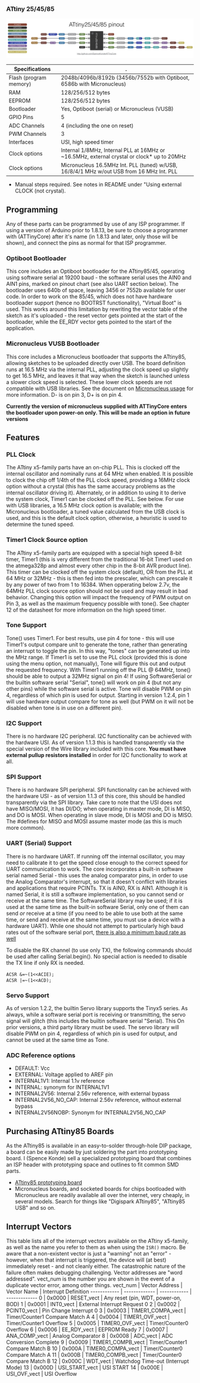 ### ATtiny 25/45/85
![x5 pin mapping](Pinout_x5.jpg "Arduino Pin Mapping for ATtiny x5-family")


 Specifications |  .
------------ | -------------
Flash (program memory)   | 2048b/4096b/8192b (3456b/7552b with Optiboot, 6586b with Micronucleus)
RAM  | 128/256/512 bytes
EEPROM | 128/256/512 bytes
Bootloader | Yes, Optiboot (serial) or Micronucleus (VUSB)
GPIO Pins | 5
ADC Channels | 4 (including the one on reset)
PWM Channels | 3
Interfaces | USI, high speed timer
Clock options | Internal 1/8MHz, Internal PLL at 16MHz or ~16.5MHz, external crystal or clock* up to 20MHz
Clock options | Micronucleus 16.5MHz Int. PLL (tuned) w/USB, 16/8/4/1 MHz w/out USB from 16 MHz Int. PLL

* Manual steps required. See notes in README under "Using external CLOCK (not crystal).


## Programming
Any of these parts can be programmed by use of any ISP programmer. If using a version of Arduino prior to 1.8.13, be sure to choose a programmer with (ATTinyCore) after it's name (in 1.8.13 and later, only those will be shown), and connect the pins as normal for that ISP programmer.

### Optiboot Bootloader
This core includes an Optiboot bootloader for the ATtiny85/45, operating using software serial at 19200 baud - the software serial uses the AIN0 and AIN1 pins, marked on pinout chart (see also UART section below). The bootloader uses 640b of space, leaving 3456 or 7552b available for user code. In order to work on the 85/45, which does not have hardware bootloader support (hence no BOOTRST functionality), "Virtual Boot" is used. This works around this limitation by rewriting the vector table of the sketch as it's uploaded - the reset vector gets pointed at the start of the bootloader, while the EE_RDY vector gets pointed to the start of the application.

### Micronucleus VUSB Bootloader
This core includes a Micronucleus bootloader that supports the ATtiny85, allowing sketches to be uploaded directly over USB. The board definition runs at 16.5 MHz via the internal PLL, adjusting the clock speed up slightly to get 16.5 MHz, and leaves it that way when the sketch is launched unless a slower clock speed is selected. These lower clock speeds are not compatible with USB libraries. See the document on [Micronucleus usage](UsingMicronucleus.md) for more information. D- is on pin 3, D+ is on pin 4.

**Currently the version of micronucleus supplied with ATTinyCore enters the bootloader upon power-on only. This will be made an option in future versions**

## Features

### PLL Clock
The ATtiny x5-family parts have an on-chip PLL. This is clocked off the internal oscillator and nominally runs at 64 MHz when enabled. It is possible to clock the chip off 1/4th of the PLL clock speed, providing a 16MHz clock option without a crystal (this has the same accuracy problems as the internal oscillator driving it). Alternately, or in addition to using it to derive the system clock, Timer1 can be clocked off the PLL. See below. For use with USB libraries, a 16.5 MHz clock option is available; with the Micronucleus bootloader, a tuned value calculated from the USB clock is used, and this is the default clock option, otherwise, a heuristic is used to determine the tuned speed.

### Timer1 Clock Source option
The ATtiny x5-family parts are equipped with a special high speed 8-bit timer, Timer1 (this is very different from the traditional 16-bit Timer1 used on the atmega328p and almost every other chip in the 8-bit AVR product line). This timer can be clocked off the system clock (default), OR from the PLL at 64 MHz or 32MHz - this is then fed into the prescaler, which can prescale it by any power of two from 1 to 16384. When opperating below 2.7v, the 64MHz PLL clock source option should not be used and may result in bad behavior. Changing this option will impact the frequency of PWM output on Pin 3, as well as the maximum frequency possible with tone(). See chapter 12 of the datasheet for more information on the high speed timer.

### Tone Support
Tone() uses Timer1. For best results, use pin 4 for tone - this will use Timer1's output compare unit to generate the tone, rather than generating an interrupt to toggle the pin. In this way, "tones" can be generated up into the MHz range. If Timer1 is set to use the PLL clock (provided this is done using the menu option, not manually), Tone will figure this out and output the requested frequency. With Timer1 running off the PLL @ 64MHz, tone() should be able to output a 32MHz signal on pin 4! If using SoftwareSerial or the builtin software serial "Serial", tone() will work on pin 4 (but not any other pins) while the software serial is active. Tone will disable PWM on pin 4, regardless of which pin is used for output. Starting in version 1.2.4, pin 1 will use hardware output compare for tone as well (but PWM on it will not be disabled when tone is in use on a different pin).

### I2C Support
There is no hardware I2C peripheral. I2C functionality can be achieved with the hardware USI. As of version 1.1.3 this is handled transparently via the special version of the Wire library included with this core. **You must have external pullup resistors installed** in order for I2C functionality to work at all.

### SPI Support
There is no hardware SPI peripheral. SPI functionality can be achieved with the hardware USI - as of version 1.1.3 of this core, this should be handled transparently via the SPI library. Take care to note that the USI does not have MISO/MOSI, it has DI/DO; when operating in master mode, DI is MISO, and DO is MOSI. When operating in slave mode, DI is MOSI and DO is MISO. The #defines for MISO and MOSI assume master mode (as this is much more common).

### UART (Serial) Support
There is no hardware UART. If running off the internal oscillator, you may need to calibrate it to get the speed close enough to the correct speed for UART communication to work. The core incorporates a built-in software serial named Serial - this uses the analog comparator pins, in order to use the Analog Comparator's interrupt, so that it doesn't conflict with libraries and applications that require PCINTs.  TX is AIN0, RX is AIN1. Although it is named Serial, it is still a software implementation, so you cannot send or receive at the same time. The SoftwareSerial library may be used; if it is used at the same time as the built-in software Serial, only one of them can send *or* receive at a time (if you need to be able to use both at the same time, or send and receive at the same time, you must use a device with a hardware UART). While one should not attempt to particularly high baud rates out of the software serial port, [there is also a minimum baud rate as well](TinySoftSerialBaud.md)

To disable the RX channel (to use only TX), the following commands should be used after calling Serial.begin(). No special action is needed to disable the TX line if only RX is needed.
```
ACSR &=~(1<<ACIE);
ACSR |=~(1<<ACD);
```

### Servo Support
As of version 1.2.2, the builtin Servo library supports the Tinyx5 series. As always, while a software serial port is receiving or transmitting, the servo signal will glitch (this includes the builtin software serial "Serial). This  On prior versions, a third party library must be used. The servo library will disable PWM on pin 4, regardless of which pin is used for output, and cannot be used at the same time as Tone.

### ADC Reference options
* DEFAULT: Vcc
* EXTERNAL: Voltage applied to AREF pin
* INTERNAL1V1: Internal 1.1v reference
* INTERNAL: synonym for INTERNAL1V1
* INTERNAL2V56: Internal 2.56v reference, with external bypass
* INTERNAL2V56_NO_CAP: Internal 2.56v reference, without external bypass
* INTERNAL2V56NOBP: Synonym for INTERNAL2V56_NO_CAP

## Purchasing ATtiny85 Boards
As the ATtiny85 is available in an easy-to-solder through-hole DIP package, a board can be easily made by just soldering the part into prototyping board.
I (Spence Konde) sell a specialized prototyping board that combines an ISP header with prototyping space and outlines to fit common SMD parts.
* [ATtiny85 prototyping board](https://www.tindie.com/products/drazzy/attiny85-project-board/)
* Micronucleus boards, and socketed boards for chips bootloaded with Micronucleus are readily available all over the internet, very cheaply, in several models. Search for things like "Digispark ATtiny85", "ATtiny85 USB" and so on.

## Interrupt Vectors
This table lists all of the interrupt vectors available on the ATtiny x5-family, as well as the name you refer to them as when using the `ISR()` macro. Be aware that a non-existent vector is just a "warning" not an "error" - however, when that interrupt is triggered, the device will (at best) immediately reset - and not cleanly either. The catastrophic nature of the failure often makes debugging challenging. Vector addresses are "word addressed". vect_num is the number you are shown in the event of a duplicate vector error, among other things.
vect_num | Vector Address | Vector Name | Interrupt Definition
------------ | ------------- | ------------ | -------------
0 | 0x0000 | RESET_vect | Any reset (pin, WDT, power-on, BOD)
1 | 0x0001 | INT0_vect | External Interrupt Request 0
2 | 0x0002 | PCINT0_vect | Pin Change Interrupt 0
3 | 0x0003 | TIMER1_COMPA_vect | Timer/Counter1 Compare Match A
4 | 0x0004 | TIMER1_OVF_vect | Timer/Counter1 Overflow
5 | 0x0005 | TIMER0_OVF_vect | Timer/Counter0 Overflow
6 | 0x0006 | EE_RDY_vect | EEPROM Ready
7 | 0x0007 | ANA_COMP_vect | Analog Comparator
8 | 0x0008 | ADC_vect | ADC Conversion Complete
9 | 0x0009 | TIMER1_COMPB_vect | Timer/Counter1 Compare Match B
10 | 0x000A | TIMER0_COMPA_vect | Timer/Counter0 Compare Match A
11 | 0x000B | TIMER0_COMPB_vect | Timer/Counter0 Compare Match B
12 | 0x000C | WDT_vect | Watchdog Time-out (Interrupt Mode)
13 | 0x000D | USI_START_vect | USI START
14 | 0x000E | USI_OVF_vect | USI Overflow
